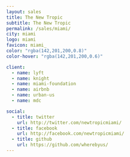 ```yaml
---
layout: sales
title: The New Tropic
subtitle: The New Tropic 
permalink: /sales/miami/
city: miami
logo: miami
favicon: miami_
color: "rgba(142,201,200,0.8)"
color-hover: "rgba(142,201,200,0.6)"

client:
  - name: lyft
  - name: knight
  - name: miami-foundation
  - name: airbnb
  - name: urban-us
  - name: mdc

social:
  - title: twitter
    url: http://twitter.com/newtropicmiami/
  - title: facebook
    url: http://facebook.com/newtropicmiami/
  - title: github
    url: https://github.com/wherebyus/
---
```



